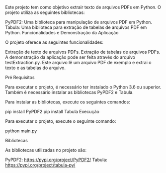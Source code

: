 Este projeto tem como objetivo extrair texto de arquivos PDFs em Python. O projeto utiliza as seguintes bibliotecas:

PyPDF2: Uma biblioteca para manipulação de arquivos PDF em Python.
Tabula: Uma biblioteca para extração de tabelas de arquivos PDF em Python.
Funcionalidades e Demonstração da Aplicação

O projeto oferece as seguintes funcionalidades:

Extração de texto de arquivos PDFs.
Extração de tabelas de arquivos PDFs.
A demonstração da aplicação pode ser feita através do arquivo testExtraction.py. Este arquivo lê um arquivo PDF de exemplo e extrai o texto e as tabelas do arquivo.

Pré Requisitos

Para executar o projeto, é necessário ter instalado o Python 3.6 ou superior. Também é necessário instalar as bibliotecas PyPDF2 e Tabula.

Para instalar as bibliotecas, execute os seguintes comandos:

pip install PyPDF2
pip install Tabula
Execução

Para executar o projeto, execute o seguinte comando:

python main.py



Bibliotecas

As bibliotecas utilizadas no projeto são:

PyPDF2: https://pypi.org/project/PyPDF2/
Tabula: https://pypi.org/project/tabula-py/
